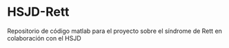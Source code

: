 # HSJD-Rett
Repositorio de código matlab para el proyecto sobre el síndrome de Rett en colaboración con el HSJD
